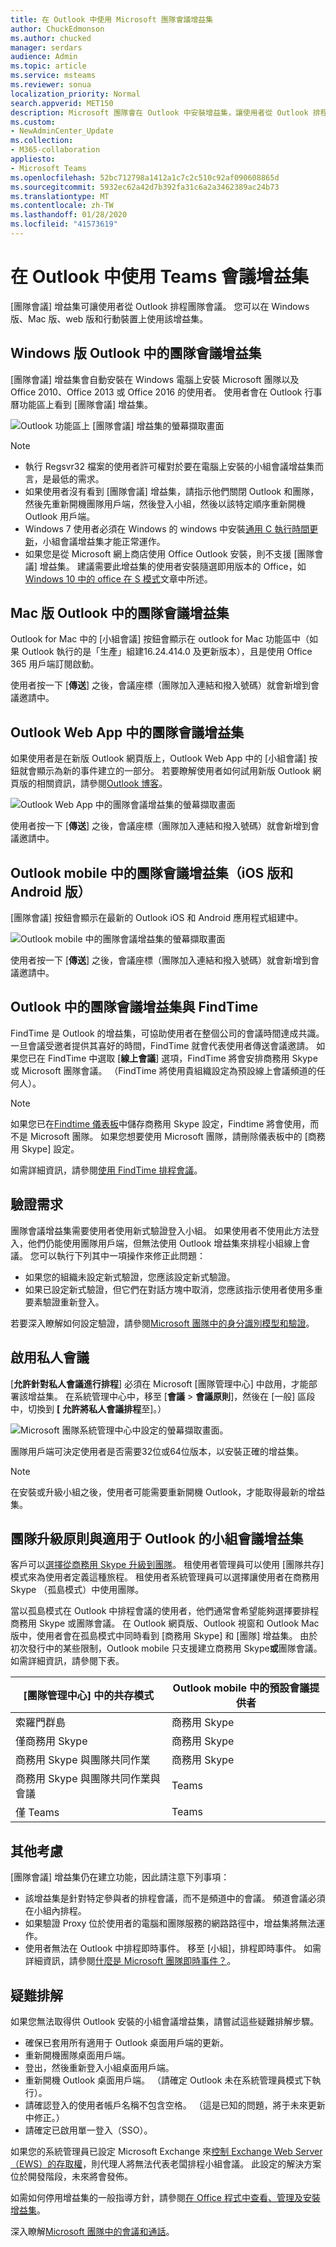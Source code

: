 ```yaml
---
title: 在 Outlook 中使用 Microsoft 團隊會議增益集
author: ChuckEdmonson
ms.author: chucked
manager: serdars
audience: Admin
ms.topic: article
ms.service: msteams
ms.reviewer: sonua
localization_priority: Normal
search.appverid: MET150
description: Microsoft 團隊會在 Outlook 中安裝增益集，讓使用者從 Outlook 排程團隊會議。
ms.custom:
- NewAdminCenter_Update
ms.collection:
- M365-collaboration
appliesto:
- Microsoft Teams
ms.openlocfilehash: 52bc712798a1412a1c7c2c510c92af090608865d
ms.sourcegitcommit: 5932ec62a42d7b392fa31c6a2a3462389ac24b73
ms.translationtype: MT
ms.contentlocale: zh-TW
ms.lasthandoff: 01/28/2020
ms.locfileid: "41573619"
---
```

<a name="use-the-teams-meeting-add-in-in-outlook"></a>在 Outlook 中使用 Teams 會議增益集
=======================================

[團隊會議] 增益集可讓使用者從 Outlook 排程團隊會議。 您可以在 Windows 版、Mac 版、web 版和行動裝置上使用該增益集。

## <a name="teams-meeting-add-in-in-outlook-for-windows"></a>Windows 版 Outlook 中的團隊會議增益集

[團隊會議] 增益集會自動安裝在 Windows 電腦上安裝 Microsoft 團隊以及 Office 2010、Office 2013 或 Office 2016 的使用者。 使用者會在 Outlook 行事曆功能區上看到 [團隊會議] 增益集。

![Outlook 功能區上 [團隊會議] 增益集的螢幕擷取畫面](media/Teams-add-in-for-Outlook.png)

> [!NOTE]
> - 執行 Regsvr32 檔案的使用者許可權對於要在電腦上安裝的小組會議增益集而言，是最低的需求。
> - 如果使用者沒有看到 [團隊會議] 增益集，請指示他們關閉 Outlook 和團隊，然後先重新開機團隊用戶端，然後登入小組，然後以該特定順序重新開機 Outlook 用戶端。
> - Windows 7 使用者必須在 Windows 的 windows 中安裝[通用 C 執行時間更新](https://support.microsoft.com/help/2999226/update-for-universal-c-runtime-in-windows)，小組會議增益集才能正常運作。
> - 如果您是從 Microsoft 網上商店使用 Office Outlook 安裝，則不支援 [團隊會議] 增益集。 建議需要此增益集的使用者安裝隨選即用版本的 Office，如[Windows 10 中的 office 在 S 模式](https://support.office.com/article/faq-office-on-windows-10-in-s-mode-717193b5-ff9f-4388-84c0-277ddf07fe3f)文章中所述。

## <a name="teams-meeting-add-in-in-outlook-for-mac"></a>Mac 版 Outlook 中的團隊會議增益集

Outlook for Mac 中的 [小組會議] 按鈕會顯示在 outlook for Mac 功能區中（如果 Outlook 執行的是「生產」組建16.24.414.0 及更新版本），且是使用 Office 365 用戶端訂閱啟動。

使用者按一下 [**傳送**] 之後，會議座標（團隊加入連結和撥入號碼）就會新增到會議邀請中。  

## <a name="teams-meeting-add-in-in-outlook-web-app"></a>Outlook Web App 中的團隊會議增益集

如果使用者是在新版 Outlook 網頁版上，Outlook Web App 中的 [小組會議] 按鈕就會顯示為新的事件建立的一部分。 若要瞭解使用者如何試用新版 Outlook 網頁版的相關資訊，請參閱[Outlook 博客](https://techcommunity.microsoft.com/t5/Outlook-Blog/Designed-to-be-fast-The-Outlook-on-the-web-user-experience-gets/ba-p/234909?utm_source=t.co&utm_medium=referral)。

![Outlook Web App 中的團隊會議增益集的螢幕擷取畫面](media/teams-meeting-add-in-web.png)

使用者按一下 [**傳送**] 之後，會議座標（團隊加入連結和撥入號碼）就會新增到會議邀請中。  

## <a name="teams-meeting-add-in-in-outlook-mobile-ios-and-android"></a>Outlook mobile 中的團隊會議增益集（iOS 版和 Android 版）

[團隊會議] 按鈕會顯示在最新的 Outlook iOS 和 Android 應用程式組建中。

![Outlook mobile 中的團隊會議增益集的螢幕擷取畫面](media/teams-meeting-add-in-mobile.png)

使用者按一下 [**傳送**] 之後，會議座標（團隊加入連結和撥入號碼）就會新增到會議邀請中。  

## <a name="teams-meeting-add-in-in-and-findtime-for-outlook"></a>Outlook 中的團隊會議增益集與 FindTime
FindTime 是 Outlook 的增益集，可協助使用者在整個公司的會議時間達成共識。 一旦會議受邀者提供其喜好的時間，FindTime 就會代表使用者傳送會議邀請。 如果您已在 FindTime 中選取 [**線上會議**] 選項，FindTime 將會安排商務用 Skype 或 Microsoft 團隊會議。 （FindTime 將使用貴組織設定為預設線上會議頻道的任何人）。

> [!NOTE]  
> 如果您已在[Findtime 儀表板](https://findtime.microsoft.com/UserDashboard)中儲存商務用 Skype 設定，Findtime 將會使用，而不是 Microsoft 團隊。 如果您想要使用 Microsoft 團隊，請刪除儀表板中的 [商務用 Skype] 設定。

如需詳細資訊，請參閱[使用 FindTime 排程會議](https://support.office.com/article/scheduling-meetings-with-findtime-4dc806ed-fde3-4ea7-8c5e-b5d1fddab4a6)。

## <a name="authentication-requirements"></a>驗證需求

團隊會議增益集需要使用者使用新式驗證登入小組。 如果使用者不使用此方法登入，他們仍能使用團隊用戶端，但無法使用 Outlook 增益集來排程小組線上會議。 您可以執行下列其中一項操作來修正此問題：

- 如果您的組織未設定新式驗證，您應該設定新式驗證。
- 如果已設定新式驗證，但它們在對話方塊中取消，您應該指示使用者使用多重要素驗證重新登入。

若要深入瞭解如何設定驗證，請參閱[Microsoft 團隊中的身分識別模型和驗證](identify-models-authentication.md)。

## <a name="enable-private-meetings"></a>啟用私人會議

[**允許針對私人會議進行排程**] 必須在 Microsoft [團隊管理中心] 中啟用，才能部署該增益集。 在系統管理中心中，移至 [**會議** > **會議原則**]，然後在 [一般] 區段中，切換到 **[** **允許將私人會議排程**至]。）

![Microsoft 團隊系統管理中心中設定的螢幕擷取畫面。](media/teams-add-in-for-outlook-image1.png)

團隊用戶端可決定使用者是否需要32位或64位版本，以安裝正確的增益集。

> [!NOTE]
> 在安裝或升級小組之後，使用者可能需要重新開機 Outlook，才能取得最新的增益集。

## <a name="teams-upgrade-policy-and-the-teams-meeting-add-in-for-outlook"></a>團隊升級原則與適用于 Outlook 的小組會議增益集

客戶可以[選擇從商務用 Skype 升級到團隊](upgrade-and-coexistence-of-skypeforbusiness-and-teams.md)。 租使用者管理員可以使用 [團隊共存] 模式來為使用者定義這種旅程。 租使用者系統管理員可以選擇讓使用者在商務用 Skype （孤島模式）中使用團隊。 

當以孤島模式在 Outlook 中排程會議的使用者，他們通常會希望能夠選擇要排程商務用 Skype 或團隊會議。 在 Outlook 網頁版、Outlook 視窗和 Outlook Mac 版中，使用者會在孤島模式中同時看到 [商務用 Skype] 和 [團隊] 增益集。 由於初次發行中的某些限制，Outlook mobile 只支援建立商務用 Skype**或**團隊會議。 如需詳細資訊，請參閱下表。

| [團隊管理中心] 中的共存模式 | Outlook mobile 中的預設會議提供者 |
| --------------------------------------|---------------------------------------------|
| 索羅門群島 | 商務用 Skype |
| 僅商務用 Skype | 商務用 Skype |
| 商務用 Skype 與團隊共同作業 | 商務用 Skype |
| 商務用 Skype 與團隊共同作業與會議 | Teams |
| 僅 Teams | Teams |

## <a name="other-considerations"></a>其他考慮

[團隊會議] 增益集仍在建立功能，因此請注意下列事項：

- 該增益集是針對特定參與者的排程會議，而不是頻道中的會議。 頻道會議必須在小組內排程。
- 如果驗證 Proxy 位於使用者的電腦和團隊服務的網路路徑中，增益集將無法運作。
- 使用者無法在 Outlook 中排程即時事件。 移至 [小組]，排程即時事件。 如需詳細資訊，請參閱[什麼是 Microsoft 團隊即時事件？](teams-live-events/what-are-teams-live-events.md)。

## <a name="troubleshooting"></a>疑難排解

如果您無法取得供 Outlook 安裝的小組會議增益集，請嘗試這些疑難排解步驟。

- 確保已套用所有適用于 Outlook 桌面用戶端的更新。
- 重新開機團隊桌面用戶端。
- 登出，然後重新登入小組桌面用戶端。
- 重新開機 Outlook 桌面用戶端。 （請確定 Outlook 未在系統管理員模式下執行）。
- 請確認登入的使用者帳戶名稱不包含空格。 （這是已知的問題，將于未來更新中修正。）
- 請確定已啟用單一登入（SSO）。

如果您的系統管理員已設定 Microsoft Exchange 來[控制 Exchange Web Server （EWS）的存取權](https://docs.microsoft.com/exchange/client-developer/exchange-web-services/how-to-control-access-to-ews-in-exchange)，則代理人將無法代表老闆排程小組會議。 此設定的解決方案位於開發階段，未來將會發佈。 

如需如何停用增益集的一般指導方針，請參閱[在 Office 程式中查看、管理及安裝增益集](https://support.office.com/article/View-manage-and-install-add-ins-in-Office-programs-16278816-1948-4028-91E5-76DCA5380F8D)。

深入瞭解[Microsoft 團隊中的會議和通話](https://support.office.com/article/Meetings-and-calls-d92432d5-dd0f-4d17-8f69-06096b6b48a8)。

